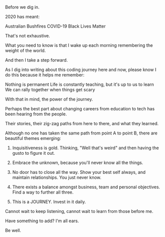 










Before we dig in.

2020 has meant:

Australian Bushfires
COVID-19
Black Lives Matter

That's not exhaustive.

What you need to know is that I wake up each morning remembering the weight of the world.

And then I take a step forward.

As I dig into writing about this coding journey here and now, please know I do this because it helps me remember:

Nothing is permanent
Life is constantly teaching, but it's up to us to learn
We can rally together when things get scary

With that in mind, the power of the journey.

Perhaps the best part about changing careers from education to tech has been hearing from the people.

Their stories, their zig-zag paths from here to there, and what they learned.

Although no one has taken the same path from point A to point B, there are beautiful themes emerging:

1) Inquisitiveness is gold. Thinking, "Well that's weird" and then having the gusto to figure it out.

2) Embrace the unknown, because you'll never know all the things.

3) No door has to close all the way. Show your best self always, and maintain relationships. You just never know.

4) There exists a balance amongst business, team and personal objectives. Find a way to further all three.

5) This is a JOURNEY. Invest in it daily.

Cannot wait to keep listening, cannot wait to learn from those before me.

Have something to add? I'm all ears.

Be well.
